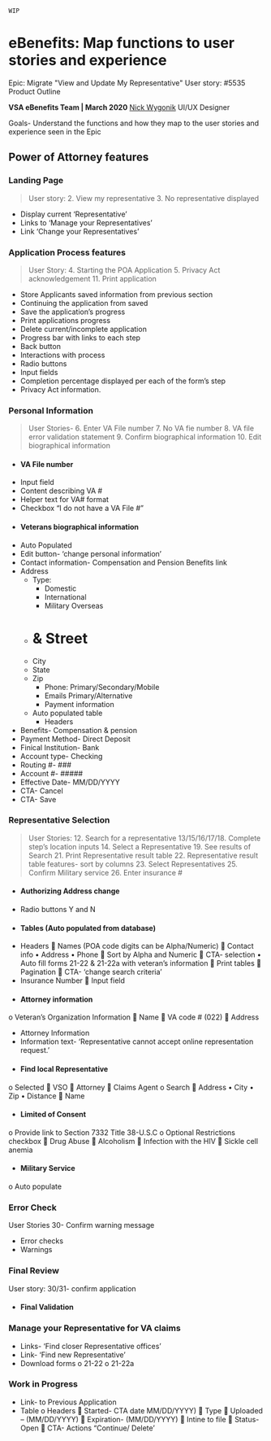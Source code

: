  

`WIP`
# eBenefits:  Map functions to user stories and experience

Epic: Migrate "View and Update My Representative"
User story: #5535  
Product Outline 

**VSA eBenefits Team | March 2020**
 [Nick Wygonik](nwygonik@governmentcio.com) UI/UX Designer

Goals- Understand the functions and how they map to the user stories and experience seen in the Epic

## Power of Attorney features

### Landing Page 
 > User story: 
 > 2. View my representative
 > 3. No representative displayed  
-	Display current ‘Representative’
-	Links to ‘Manage your Representatives’
-	Link ‘Change your Representatives’

### Application Process features
 > User Story:
 > 4. Starting the POA Application
 > 5. Privacy Act acknowledgement
 > 11. Print application
-	Store Applicants saved information from previous section
-	Continuing the application from saved
-	Save the application’s progress
-	Print applications progress
-	Delete current/incomplete application
-	Progress bar with links to each step
-	Back button
-	Interactions with process
   - Radio buttons
   - Input fields
-	Completion percentage displayed per each of the form’s step
-	Privacy Act information.

### Personal Information
> User Stories-
> 6. Enter VA File number
> 7. No VA fie number
> 8. VA file error validation statement
> 9. Confirm biographical information
> 10. Edit biographical information

-	#### VA File number	
  - Input field
  - Content describing VA #
  - Helper text for VA# format
  - Checkbox “I do not have a VA File #”
-	#### Veterans biographical information
  - Auto Populated
  -	Edit button- ‘change personal information’
  -	Contact information- Compensation and Pension Benefits link
  -	Address
     -	Type: 
        -	Domestic
        -	International
        -	Military Overseas
     -	# & Street 
     -	City
     -	State
     -	Zip
        -	Phone: Primary/Secondary/Mobile
        -	Emails Primary/Alternative
        -	Payment information
     - Auto populated table
        -	Headers
-	Benefits- Compensation & pension
-	Payment Method- Direct Deposit
-	Finical Institution- Bank
-	Account type- Checking
-	Routing #- ###
-	Account #- #####
-	Effective Date- MM/DD/YYYY
-	CTA- Cancel
-	CTA- Save

### Representative Selection
> User Stories:
> 12. Search for a representative
> 13/15/16/17/18. Complete step’s location inputs
> 14. Select a Representative
> 19. See results of Search
> 21. Print Representative result table
> 22. Representative result table features- sort by columns
> 23. Select Representatives
> 25. Confirm Military service
> 26. Enter insurance #
-	#### Authorizing Address change
   - Radio buttons Y and N
-	#### Tables (Auto populated from database)
   - Headers
	Names (POA code digits can be Alpha/Numeric)
	Contact info
•	Address
•	Phone
	Sort by Alpha and Numeric
	CTA- selection
•	Auto fill forms 21-22 & 21-22a with veteran’s information
	Print tables
	Pagination
	CTA- ‘change search criteria’
  - Insurance Number
	Input field
-	#### Attorney information
o	Veteran’s Organization Information
	Name
	VA code # (022)
	Address
- Attorney Information
- Information text- ‘Representative cannot accept online representation request.’
-	#### Find local Representative
o	Selected
	VSO
	Attorney
	Claims Agent
o	Search 
	Address
•	City
•	Zip
•	Distance
	Name
-	#### Limited of Consent
o	Provide link to Section 7332 Title 38-U.S.C
o	Optional Restrictions checkbox
	Drug Abuse
	Alcoholism
	Infection with the HIV
	Sickle cell anemia
-	#### Military Service 
o	Auto populate
### Error Check
User Stories
30- Confirm warning message
-	Error checks
-	Warnings
### Final Review
User story:
30/31- confirm application
-	#### Final Validation
### Manage your Representative for VA claims
-	Links- ‘Find closer Representative offices’
-	Link- ‘Find new Representative’
-	Download forms 
o	21-22
o	21-22a
### Work in Progress
-	Link- to Previous Application
-	Table
o	Headers
	Started- CTA date MM/DD/YYYY)
	Type
	Uploaded – (MM/DD/YYYY)
	Expiration- (MM/DD/YYYY)
	Intine to file
	Status- Open
	CTA- Actions “Continue/ Delete’


